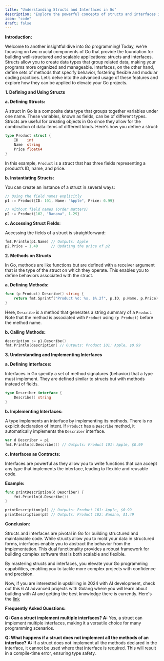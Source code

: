 ```yaml
---
title: "Understanding Structs and Interfaces in Go"
description: "Explore the powerful concepts of structs and interfaces in Go programming. Learn how to define structs, implement methods on them, and utilize interfaces for flexible, scalable code."
icon: "code"
draft: false
---
```


**Introduction:**

Welcome to another insightful dive into Go programming! Today, we're focusing on two crucial components of Go that provide the foundation for building well-structured and scalable applications: structs and interfaces. Structs allow you to create data types that group related data, making your programs more organized and manageable. Interfaces, on the other hand, define sets of methods that specify behavior, fostering flexible and modular coding practices. Let’s delve into the advanced usage of these features and explore how they can be applied to elevate your Go projects.

**1. Defining and Using Structs**

**a. Defining Structs:**

A struct in Go is a composite data type that groups together variables under one name. These variables, known as fields, can be of different types. Structs are useful for creating objects in Go since they allow for the combination of data items of different kinds. Here's how you define a struct:

```go
type Product struct {
    ID    int
    Name  string
    Price float64
}
```

In this example, `Product` is a struct that has three fields representing a product’s ID, name, and price.

**b. Instantiating Structs:**

You can create an instance of a struct in several ways:

```go
// Using the field names explicitly
p1 := Product{ID: 101, Name: "Apple", Price: 0.99}

// Without field names (order matters)
p2 := Product{102, "Banana", 1.29}
```

**c. Accessing Struct Fields:**

Accessing the fields of a struct is straightforward:

```go
fmt.Println(p1.Name) // Outputs: Apple
p2.Price = 1.49      // Updating the price of p2
```

**2. Methods on Structs**

In Go, methods are like functions but are defined with a receiver argument that is the type of the struct on which they operate. This enables you to define behaviors associated with the struct.

**a. Defining Methods:**

```go
func (p Product) Describe() string {
    return fmt.Sprintf("Product %d: %s, $%.2f", p.ID, p.Name, p.Price)
}
```

Here, `Describe` is a method that generates a string summary of a `Product`. Note that the method is associated with `Product` using `(p Product)` before the method name.

**b. Calling Methods:**

```go
description := p1.Describe()
fmt.Println(description) // Outputs: Product 101: Apple, $0.99
```

**3. Understanding and Implementing Interfaces**

**a. Defining Interfaces:**

Interfaces in Go specify a set of method signatures (behavior) that a type must implement. They are defined similar to structs but with methods instead of fields.

```go
type Describer interface {
    Describe() string
}
```

**b. Implementing Interfaces:**

A type implements an interface by implementing its methods. There is no explicit declaration of intent. If `Product` has a `Describe` method, it automatically implements the `Describer` interface.

```go
var d Describer = p1
fmt.Println(d.Describe()) // Outputs: Product 101: Apple, $0.99
```

**c. Interfaces as Contracts:**

Interfaces are powerful as they allow you to write functions that can accept any type that implements the interface, leading to flexible and reusable code.

**Example:**

```go
func printDescription(d Describer) {
    fmt.Println(d.Describe())
}

printDescription(p1) // Outputs: Product 101: Apple, $0.99
printDescription(p2) // Outputs: Product 102: Banana, $1.49
```

**Conclusion:**

Structs and interfaces are pivotal in Go for building structured and maintainable code. While structs allow you to mold your data in structured forms, interfaces enable you to abstract the behavior from the implementation. This dual functionality provides a robust framework for building complex software that is both scalable and flexible.

By mastering structs and interfaces, you elevate your Go programming capabilities, enabling you to tackle more complex projects with confidence and precision.

Now, if you are interested in upskilling in 2024 with AI development, check out this 6 AI advanced projects with Golang where you will learn about building with AI and getting the best knowledge there is currently. Here's the [link](https://akhilsharmatech.gumroad.com/l/zgxqq)

**Frequently Asked Questions:**

**Q: Can a struct implement multiple interfaces?**
**A:** Yes, a struct can implement multiple interfaces, making it a versatile choice for many programming scenarios.

**Q: What happens if a struct does not implement all the methods of an interface?**
**A:** If a struct does not implement all the methods declared in the interface, it cannot be used where that interface is required. This will result in a compile-time error, ensuring type safety.
